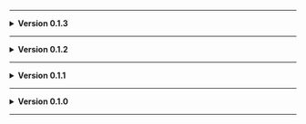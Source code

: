 
---

**<details><summary>Version 0.1.3</summary>**

 - Readme pics.
 
 </details>

---

**<details><summary>Version 0.1.2</summary>**

 - Update to README.
 - Added Moon_Day_Speed_Multiplier_Patcher and AutoScroll as dependencies.
 - Converted terrain to mesh to fix graphical issues (Thanks Voxx!)
 - Day is now slightly longer as originally intended!
 - Moon's number 360 is now part of the name as it should have been originally. This does make LethalLevelLoader treat it as a new level in the config so keep that in mind if you've messed with that stuff.
 
 </details>

---

**<details><summary>Version 0.1.1</summary>**

 - Added JLL as a dependeny.
 
 </details>

---

**<details><summary>Version 0.1.0</summary>**

 - Initial standalone upload.
 
 </details>
 
---
